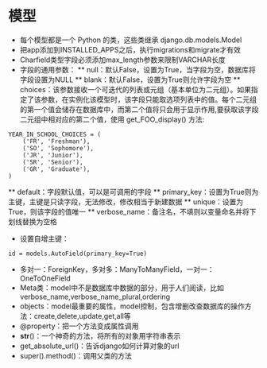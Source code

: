 # 模型

* 每个模型都是一个 Python 的类，这些类继承 django.db.models.Model
* 把app添加到INSTALLED_APPS之后，执行migrations和migrate才有效
* Charfield类型字段必须添加max_length参数来限制VARCHAR长度
* 字段的通用参数：
** null：默认False，设置为True，当字段为空，数据库将字段设置为NULL
** blank：默认False，设置为True则允许字段为空
** choices：该参数接收一个可迭代的列表或元组（基本单位为二元组）。如果指定了该参数，在实例化该模型时，该字段只能取选项列表中的值。每个二元组的第一个值会储存在数据库中，而第二个值将只会用于显示作用,要获取该字段二元组中相对应的第二个值，使用 get_FOO_display() 方法:
```
YEAR_IN_SCHOOL_CHOICES = (
    ('FR', 'Freshman'),
    ('SO', 'Sophomore'),
    ('JR', 'Junior'),
    ('SR', 'Senior'),
    ('GR', 'Graduate'),
)
```
** default：字段默认值，可以是可调用的字段
** primary_key：设置为True则为主键，主键是只读字段，无法修改，修改相当于新建数据
** unique：设置为True，则该字段的值唯一
** verbose_name：备注名，不填则以变量命名并将下划线替换为空格

* 设置自增主键：

`id = models.AutoField(primary_key=True)`

* 多对一：ForeignKey，多对多：ManyToManyField，一对一：OneToOneField
* Meta类：model中不是数据库中数据的部分，用于人们阅读，比如verbose_name,verbose_name_plural,ordering
* objects：model最重要的属性，model控制，包含增删改查数据库的操作方法：create,delete,update,get,all等
* @property：把一个方法变成属性调用
* __str__()：一个神奇的方法，将所有的对象用字符串表示
* get_absolute_url()：告诉django如何计算对象的url
* super().method()：调用父类的方法

